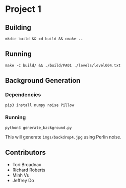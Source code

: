 # Project 1

## Building
```
mkdir build && cd build && cmake ..
```

## Running
```
make -C build/ && ./build/PA01 ./levels/level004.txt
```

## Background Generation

### Dependencies
```
pip3 install numpy noise Pillow
```

### Running
```
python3 generate_background.py
```
This will generate `imgs/backdrop4.jpg` using Perlin noise.

## Contributors

- Tori Broadnax
- Richard Roberts
- Minh Vu
- Jeffrey Do
